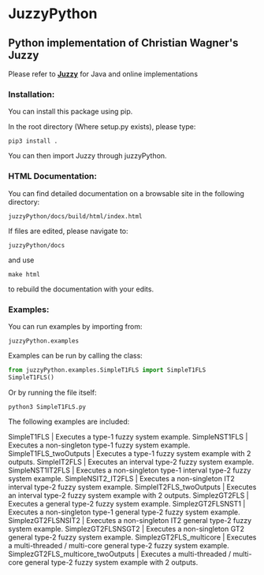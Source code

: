 # JuzzyPython
## Python implementation of Christian Wagner's Juzzy

Please refer to **[Juzzy](http://juzzy.wagnerweb.net/)** for Java and online implementations

### Installation:

You can install this package using pip. 

In the root directory (Where setup.py exists), please type:

`pip3 install .`

You can then import Juzzy through juzzyPython.

### HTML Documentation:

You can find detailed documentation on a browsable site in the following directory:

`juzzyPython/docs/build/html/index.html`

If files are edited, please navigate to:

`juzzyPython/docs`

and use

`make html`

to rebuild the documentation with your edits. 

### Examples:

You can run examples by importing from:

`juzzyPython.examples`

Examples can be run by calling the class:

```python
from juzzyPython.examples.SimpleT1FLS import SimpleT1FLS
SimpleT1FLS()
```

Or by running the file itself:

`python3 SimpleT1FLS.py`

The following examples are included:

SimpleT1FLS                             | Executes a type-1 fuzzy system example.
SimpleNST1FLS                           | Executes a non-singleton type-1 fuzzy system example.
SimpleT1FLS_twoOutputs                  | Executes a type-1 fuzzy system example with 2 outputs.
SimpleIT2FLS                            | Executes an interval type-2 fuzzy system example.
SimpleNST1IT2FLS                        | Executes a non-singleton type-1 interval type-2 fuzzy system example.
SimpleNSIT2_IT2FLS                      | Executes a non-singleton IT2 interval type-2 fuzzy system example.
SimpleIT2FLS_twoOutputs                 | Executes an interval type-2 fuzzy system example with 2 outputs.
SimplezGT2FLS                           | Executes a general type-2 fuzzy system example.
SimplezGT2FLSNST1                       | Executes a non-singleton type-1 general type-2 fuzzy system example.
SimplezGT2FLSNSIT2                      | Executes a non-singleton IT2 general type-2 fuzzy system example.
SimplezGT2FLSNSGT2                      | Executes a non-singleton GT2 general type-2 fuzzy system example.
SimplezGT2FLS_multicore                 | Executes a multi-threaded / multi-core general type-2 fuzzy system example.
SimplezGT2FLS_multicore_twoOutputs      | Executes a multi-threaded / multi-core general type-2 fuzzy system example with 2 outputs.